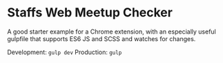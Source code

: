 # Staffs Web Meetup Checker

A good starter example for a Chrome extension, with an especially useful gulpfile that supports ES6 JS and SCSS and watches for changes.

Development: `gulp dev`
Production:  `gulp`